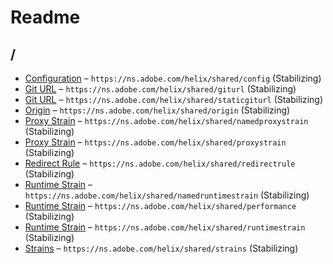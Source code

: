 

 # Readme



## /

* [Configuration](./config.schema.md) – `https://ns.adobe.com/helix/shared/config` (Stabilizing)
* [Git URL](./giturl.schema.md) – `https://ns.adobe.com/helix/shared/giturl` (Stabilizing)
* [Git URL](./staticgiturl.schema.md) – `https://ns.adobe.com/helix/shared/staticgiturl` (Stabilizing)
* [Origin](./origin.schema.md) – `https://ns.adobe.com/helix/shared/origin` (Stabilizing)
* [Proxy Strain](./namedproxystrain.schema.md) – `https://ns.adobe.com/helix/shared/namedproxystrain` (Stabilizing)
* [Proxy Strain](./proxystrain.schema.md) – `https://ns.adobe.com/helix/shared/proxystrain` (Stabilizing)
* [Redirect Rule](./redirectrule.schema.md) – `https://ns.adobe.com/helix/shared/redirectrule` (Stabilizing)
* [Runtime Strain](./namedruntimestrain.schema.md) – `https://ns.adobe.com/helix/shared/namedruntimestrain` (Stabilizing)
* [Runtime Strain](./performance.schema.md) – `https://ns.adobe.com/helix/shared/performance` (Stabilizing)
* [Runtime Strain](./runtimestrain.schema.md) – `https://ns.adobe.com/helix/shared/runtimestrain` (Stabilizing)
* [Strains](./strains.schema.md) – `https://ns.adobe.com/helix/shared/strains` (Stabilizing)


